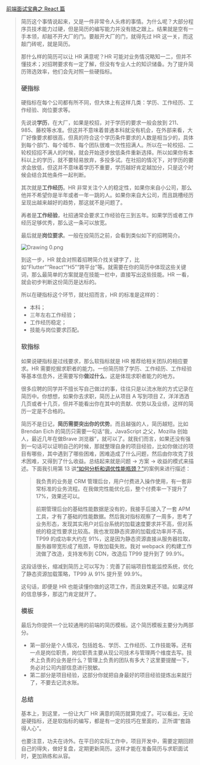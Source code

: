 [前端面试宝典之 React 篇](https://kaiwu.lagou.com/course/courseInfo.htm?courseId=566&sid=20-h5Url-0&buyFrom=2&pageId=1pz4#/detail/pc?id=5811)



> 简历这个事情说起来，又是一件非常令人头疼的事情。为什么呢？大部分程序员技术能力过硬，但是简历的编写能力并没有随之跟上。结果就是空有一手本领，却敲不开大厂的门。要敲开大厂的门，就得先过 HR 这一关，而这敲门砖呢，就是简历。
>
> 那什么样的简历可以让 HR 满意呢？HR 可能对业务情况略知一二，但并不懂技术；对招聘要求有一定了解，但没有专业人士的知识储备。为了提升简历筛选效率，他们会先对照一些硬指标。
>
> ### 硬指标
>
> 硬指标在每个公司都有所不同，但大体上有这样几类：学历、工作经历、工作经验、岗位要求等。
>
> 先说说**学历**，在大厂，如果是校招，对于学历的要求一般会放到 211、985、藤校等水准。但这并不意味着普通本科就没有机会，在外部来看，大厂好像要求都很高，但真的符合这个学历条件要求的人数是相当少的，具体到每个部门、每个城市、每个团队很难一次性招满人。所以在一轮校招、二轮校招招不满人的时候，就会开始逐步放低条件重新选择。所以如果你有本科以上的学历，就不要轻易放弃，多投多试。在社招的情况下，对学历的要求会放低，但这并不意味着学历不重要，学历越好肯定越加分，只是这个时候会结合其他条件一起判断。
>
> 其次就是**工作经历**。HR 非常关注个人的稳定性，如果你来自小公司，那么他并不希望你是半年或者一年一跳的人。如果你来自大公司，而且跳槽经历呈现出越来越好的趋势，那这就不是问题了。
>
> 再者是**工作经验**，社招通常会要求工作经验在三到五年。如果学历或者工作经历足够优秀，那么这一条可以放宽。
>
> 最后就是**岗位要求**。一般在投简历之前，会看到类似如下的招聘简介。
>
> ![Drawing 0.png](https://s0.lgstatic.com/i/image6/M01/02/33/Cgp9HWAdAl6ATxhYAAEO9dvbRb4437.png)
>
> 到这一步，HR 就会对照着招聘简介找关键字了，比如“Flutter”“React”“H5”“跨平台”等。就需要在你的简历中体现这些关键词，那么最简单的方案就是在技能一栏中，直接写出这些技能。HR 一看，就会初步判断这份简历是达标的。
>
> 所以在硬指标这个环节，就社招而言，HR 的标准是这样的：
>
> - 本科；
> - 三年左右工作经验；
> - 工作经历稳定；
> - 技能与岗位要求匹配。
>
> ### 软指标
>
> 如果说硬指标是过线要求，那么软指标就是 HR 推荐给相关团队的相应要求。HR 需要挖掘求职者的能力。一份简历除了学历、工作经历、工作经验等基本信息外，还需要写你**做过什么**，这是体现求职者能力的地方。
>
> 很多应聘的同学并不擅长写自己做过的事，往往只是以流水账的方式记录在简历中。你想想，如果你去求职，简历上从项目 A 写到项目 Z，洋洋洒洒几页或者十几页，但并不能看出你在其中的贡献、优势以及业绩，这样的简历一定是不合格的。
>
> 简历不是日记，**简历需要突出你的优势**。而且越强的人，简历越短。比如 Brendan Eich 的简历只需要一句话“我，JavaScript 之父，Mozilla 创始人，最近几年在做Brave 浏览器”，就可以了。就我们而言，如果还没有强到一句话可以证明自己的时候，那就整理自身的项目经验，比如你做过的项目有哪些，其中遇到了哪些困难，困难造成了什么问题，然后由你攻克了技术困难，又得到了什么收益。总结起来就是问题 → 方案 → 收益的模式来描述。下面我引用第 13 讲[“如何分析和调优性能瓶颈？”](https://kaiwu.lagou.com/course/courseInfo.htm?courseId=566#/detail/pc?id=5803)的案例来进行描述：
>
> > 我负责的业务是 CRM 管理后台，用户付费进入操作使用，有一套非常标准的业务流程。在我做完性能优化后，整个付费率一下提升了 17%，效果还可以。
> >
> > 前期管理后台的基础性能数据是没有的，我接手后接入了一套 APM 工具，才有了基础的性能数据。然后我对指标观察了一周多，思考了业务形态，发现其实用户对后台系统的加载速度要求并不高，但对系统的稳定性要求比较高。我也发现静态资源的加载成功率并不高，TP99 的成功率大约在 91%，这是因为静态资源直接从服务器拉取，服务器带宽形成了瓶颈，导致加载失败。我对 webpack 的构建工作流做了改造，支持发布到 CDN，改造后 TP99 提升到了 99.9%。
>
> 这段话很长，缩减到简历上可以写为：完善了前端项目性能监控系统，优化了静态资源加载策略，TP99 从 91% 提升至 99.9%。
>
> 这句话，即便是 HR 也能读懂你做的这项工作，而且效果还不错。如果这样的信息够多，那这门肯定就开了。
>
> ### 模板
>
> 最后为你提供一个比较通用的前端的简历模板。这个简历模板主要分为两部分。
>
> - 第一部分是个人情况，包括姓名、学历、工作经历、工作技能等。还有一点是岗位职责，岗位职责主要从现公司技术与管理两个维度去写。技术上负责的业务是什么？管理上负责的团队有多大？这里要提醒一下，务必对公司内部信息进行脱敏。
> - 第二部分是项目经验，这部分你就把自身最好的项目经验提炼出来就行了，不要去记流水账。
>
> ### 总结
>
> 基本上，到这里，一份让大厂 HR 满意的简历就算完成了。可以看出，无论是硬指标，还是软指标的编写，都是有一定的技巧在里面的，正所谓“套路得人心”。
>
> 也要注意，功夫在诗外。在平日的实际工作中，项目开发中，需要定期回顾自己的得失，做好复盘，定期更新简历。这样才能在准备简历与求职面试时，更加熟练和从容。